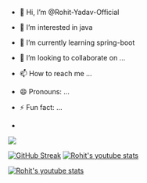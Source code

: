 - 👋 Hi, I’m @Rohit-Yadav-Official
- 👀 I’m interested in java
- 🌱 I’m currently learning spring-boot
- 💞️ I’m looking to collaborate on ...
- 📫 How to reach me ...
- 😄 Pronouns: ...
- ⚡ Fun fact: ...

- 

![](https://leetcard.jacoblin.cool/sachin76448?ext=contest&theme=dark&font=milonga)

[![GitHub Streak](https://streak-stats.demolab.com/?user=Rohit-Yadav-Official&theme=dark)](https://git.io/streak-stats) [![Rohit's youtube stats](https://youtube-stats-card.vercel.app/api?channelid=UC_1dUA0EBKwGXXynWYqAc-w&theme=radical)](https://www.youtube.com/channel/UCpKizIKSk8ga_LCI3e3GUig)

[![Rohit's youtube stats](https://youtube-stats-card.vercel.app/api?channelid=UC_1dUA0EBKwGXXynWYqAc-w&theme=radical)](https://www.youtube.com/channel/UCpKizIKSk8ga_LCI3e3GUig)


<!---
Rohit-Yadav-Official/Rohit-Yadav-Official is a ✨ special ✨ repository because its `README.md` (this file) appears on your GitHub profile.
You can click the Preview link to take a look at your changes.
--->
